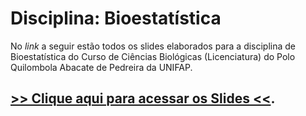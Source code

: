 
# Disciplina: Bioestatística

<!-- badges: start -->
<!-- badges: end -->

No *link* a seguir estão todos os slides elaborados para a disciplina de Bioestatística do Curso de Ciências Biológicas (Licenciatura) do Polo Quilombola Abacate de Pedreira da UNIFAP.

## [>> Clique aqui para acessar os Slides <<](https://pgpinheiro2.github.io/disciplina_bioestatistica/slides).

